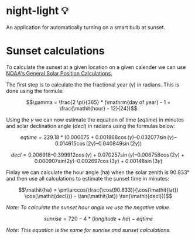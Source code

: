 # night-light :bulb:
 An application for automatically turning on a smart bulb at sunset. 

# Sunset calculations
 To calculate the sunset at a given location on a given calender we can use [NOAA's General Solar Position Calculations.](https://gml.noaa.gov/grad/solcalc/solareqns.PDF) 

 The first step is to calculate the the fractional year (γ) in radians. This is done using the formula:

 $$\gamma = \frac{2 \pi}{365} * (\mathrm{day of year} - 1 + \frac{\mathit{hour} - 12}{24})$$

 Using the $\gamma$ we can now estimate the equation of time (*eqtime*) in minutes  and solar declination angle (*decl*) in radians using the formulas below:

$$ \mathit{eqtime} = 229.18 * (0.000075 + 0.001868 \cos(\gamma) – 0.032077 \sin(\gamma) – 0.014615 \cos(2 \gamma) – 0.040849 \sin(2 \gamma)) $$

$$\mathit{decl} = 0.006918 – 0.399912 \cos(\gamma) + 0.070257 \sin(\gamma) – 0.006758 \cos(2 \gamma) + 0.000907 sin(2 \gamma) – 0.002697 \cos(3 \gamma) + 0.00148 \sin(3 \gamma)$$

Finlay we can calculate the hour angle (ha) when the solar zenith is 90.833° and then use all calculations to estimate the sunset time in minutes:

$$\mathit{ha} = \pm\arccos(\frac{\cos(90.833)}{\cos(\mathit{lat}) \cos(\mathit{decl})} - \tan(\mathit{lat}) \tan(\mathit{decl}))$$

*Note: To calculate the sunset hour angle we use the negative value.* 

$$\mathit{sunrise} = 720 - 4 * (\mathit{longitude} + \mathit{ha}) - \mathit{eqtime}$$

*Note: This equation is the same for sunrise and sunset calculations.*
